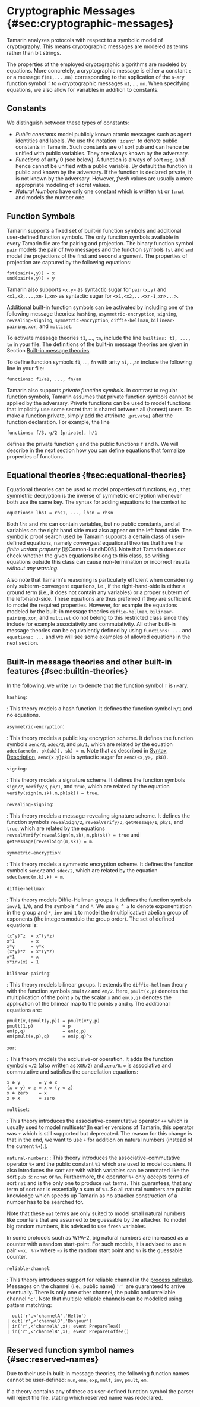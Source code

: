 
Cryptographic Messages {#sec:cryptographic-messages}
====================================================

Tamarin analyzes protocols with respect to a symbolic model of cryptography.
This means cryptographic messages are modeled as terms rather than
bit strings.

<!--  
[^1]: FIXME: Should we write more about terms and equations.
-->

The properties of the employed cryptographic algorithms are
modeled by equations.
More concretely, a cryptographic message is either a constant `c` or a
message `f(m1,...,mn)` corresponding to the application of the `n`-ary
function symbol `f` to `n` cryptographic messages `m1`, ..., `mn`.
When specifying equations, we also allow for variables in addition to constants.

Constants
---------

We distinguish between these types of constants:

* *Public constants* model publicly known atomic messages such as agent
  identities and labels. We use the notation `'ident'` to denote public
  constants in Tamarin. Such constants are of sort `pub` and can hence be
  unified with public variables. They are always known by the adversary.
* *Functions* of arity 0 (see below). A function is always of sort `msg`, and
  hence cannot be unified with a public variable. By default the function is
  public and known by the adversary. If the function is declared private, it is
  not known by the adversary. However, *fresh* values are usually a more
  appropriate modeling of secret values.
* *Natural Numbers* have only one constant which is written `%1` or `1:nat` and models the number one.

Function Symbols
----------------

Tamarin supports a fixed set of built-in function symbols and additional user-defined
function symbols. The only function symbols available in every Tamarin file are for
pairing and projection. The binary function symbol `pair` models the pair of two
messages and the function symbols `fst` and `snd` model the projections of the first
and second argument. The properties of projection are captured by the following
equations:

    fst(pair(x,y)) = x
    snd(pair(x,y)) = y

Tamarin also supports `<x,y>` as syntactic sugar for `pair(x,y)` and
`<x1,x2,...,xn-1,xn>` as syntactic sugar for `<x1,<x2,..,<xn-1,xn>...>`.

Additional built-in function symbols can be activated by including one of the
following message theories:
`hashing`,
`asymmetric-encryption`,
`signing`,
`revealing-signing`,
`symmetric-encryption`,
`diffie-hellman`,
`bilinear-pairing`,
`xor`, and
`multiset`.

To activate message theories `t1`, ..., `tn`, include the line
`builtins: t1, ..., tn` in your file.
The definitions of the built-in message theories are given in Section
[Built-in message theories](#sec:builtin-theories).

To define function symbols `f1`, ..., `fn` with arity `a1`,...,`an` include the
  following line in your file:

    functions: f1/a1, ..., fn/an

Tamarin also supports *private function symbols*. In contrast to regular function
symbols, Tamarin assumes that private function symbols cannot be applied by the adversary.
Private functions can be used to model functions that implicitly use some secret
that is shared between all (honest) users. To make a function private,
simply add the attribute `[private]` after the function declaration. For example, the line

    functions: f/3, g/2 [private], h/1

defines the private function `g` and the public functions `f` and `h`.
We will describe in the next section how you can define equations that formalize
properties of functions.

Equational theories {#sec:equational-theories}
-------------------

Equational theories can be used to model properties of functions, e.g., that
symmetric decryption is the inverse of symmetric encryption whenever both use
the same key. The syntax for adding equations to the context is:

    equations: lhs1 = rhs1, ..., lhsn = rhsn

Both `lhs` and `rhs` can contain variables, but no public constants, and all variables on the right hand
side must also appear on the left hand side. The symbolic proof search
used by Tamarin supports a certain class of user-defined equations, namely
*convergent* equational theories that have the *finite variant property*
[@Comon-LundhD05]. Note that Tamarin does *not* check whether the given equations
belong to this class, so writing equations outside this class can cause
non-termination or incorrect results *without any warning*.

Also note that Tamarin's reasoning is particularly efficient when considering only
subterm-convergent equations, i.e., if the right-hand-side is either a ground
term (i.e., it does not contain any variables) or a proper subterm of the
left-hand-side. These equations are thus preferred if they are sufficient to model
the required properties. However, for example the equations modeled by the
built-in message theories `diffie-hellman`, `bilinear-pairing`, `xor`, and `multiset`
do not belong to this restricted class since they include for example
associativity and commutativity. All other built-in message theories can
be equivalently defined by using `functions: ...` and `equations: ...`
and we will see some examples of allowed equations in the next
section.


Built-in message theories and other built-in features {#sec:builtin-theories}
------------------------

In the following, we write `f/n` to denote that the function symbol `f` is
`n`-ary.

`hashing`:

: This theory models a hash function. It defines the function symbol
  `h/1` and no equations.

`asymmetric-encryption`:

: This theory models a public key encryption scheme. It defines the
  function symbols `aenc/2`, `adec/2`, and `pk/1`, which are
  related by the equation `adec(aenc(m, pk(sk)), sk) = m`.
  Note that as described in [Syntax Description](016_syntax_description.html),
  `aenc{x,y}pkB` is syntactic sugar for `aenc(<x,y>, pkB)`.
  <!-- This is otherwise not mentioned until Ch14: Syntax Description -->

`signing`:

: This theory models a signature scheme. It defines the function symbols
  `sign/2`, `verify/3`, `pk/1`, and `true`, which are related by
  the equation `verify(sign(m,sk),m,pk(sk)) = true`.

`revealing-signing`:

: This theory models a message-revealing signature scheme. It defines the function
  symbols `revealSign/2`, `revealVerify/3`, `getMessage/1`, `pk/1`, and
  `true`, which are related by the equations
  `revealVerify(revealSign(m,sk),m,pk(sk)) = true`
  and `getMessage(revealSign(m,sk)) = m`.

`symmetric-encryption`:

: This theory models a symmetric encryption scheme. It defines the function symbols
  `senc/2`  and `sdec/2`, which are related by the equation
  ` sdec(senc(m,k),k) = m`.

`diffie-hellman`:

: This theory models Diffie-Hellman groups. It defines the function symbols
  `inv/1`, `1/0`, and the symbols `^` and `*`. We use `g ^ a` to denote exponentiation
  in the group and `*`, `inv` and `1` to model the (multiplicative) abelian group
  of exponents (the integers modulo the group order). The set of defined equations is:

~~~
(x^y)^z  = x^(y*z)
x^1      = x
x*y      = y*x
(x*y)*z  = x*(y*z)
x*1      = x
x*inv(x) = 1
~~~

`bilinear-pairing`:

: This theory models bilinear groups. It extends the `diffie-hellman` theory with
  the function symbols `pmult/2` and `em/2`. Here, `pmult(x,p)` denotes the
  multiplication of the point `p` by the scalar `x` and `em(p,q)` denotes
  the application of the bilinear map to the points `p` and `q`. The additional
  equations are:

~~~
pmult(x,(pmult(y,p)) = pmult(x*y,p)
pmult(1,p)           = p
em(p,q)              = em(q,p)
em(pmult(x,p),q)     = em(p,q)^x
~~~

`xor`:

: This theory models the exclusive-or operation. It adds the function
  symbols `⊕/2` (also written as `XOR/2`) and `zero/0`. `⊕` is
  associative and commutative and satisfies the cancellation
  equations:

~~~
x ⊕ y       = y ⊕ x
(x ⊕ y) ⊕ z = x ⊕ (y ⊕ z)
x ⊕ zero    = x
x ⊕ x       = zero
~~~

`multiset`:

: This theory introduces the associative-commutative operator `++` which is usually used to model multisets^[In earlier versions of Tamarin, this operator was `+` which is still supported but deprecated. The reason for this change is that in the end, we want to use `+` for addition on natural numbers (instead of the current `%+`).].

`natural-numbers`:
: This theory introduces the associative-commutative operator `%+` and the public constant `%1` which are used to model counters. It also introduces the sort `nat` with which variables can be annotated like the sort `pub $`: `n:nat` or `%n`. Furthermore, the operator `%+` only accepts terms of sort `nat` and is the only one to produce `nat` terms. This guarantees, that any term of sort `nat` is essentially a sum of `%1`. So all natural numbers are public knowledge which speeds up Tamarin as no attacker construction of a number has to be searched for.

Note that these `nat` terms are only suited to model small natural numbers like counters that are assumed to be guessable by the attacker. To model big random numbers, it is advised to use `fresh` variables.

In some protocols such as WPA-2, big natural numbers are increased as a counter with a random start-point. For such models, it is advised to use a pair `<~x, %n>` where `~x` is the random start point and `%n` is the guessable counter.

`reliable-channel`:

: This theory introduces support for reliable channel in the [process
calculus](006_protocol-specification-processes.html).
Messages on the channel (i.e., public name) `'r'` are guaranteed to arrive
eventually. There is only one other channel, the public and unreliable channel
`'c'`. Note that multiple reliable channels can be modelled using pattern matchting:
```
  out('r',<'channelA','Hello')              
| out('r',<'channelB','Bonjour')
| in('r',<'channelA',x); event PrepareTea()
| in('r',<'channelB',x); event PrepareCoffee()
```

Reserved function symbol names {#sec:reserved-names}
------------------------

Due to their use in built-in message theories, the following function
names cannot be user-defined: `mun`, `one`, `exp`, `mult`, `inv`, `pmult`, `em`.

If a theory contains any of these as user-defined function symbol the
parser will reject the file, stating which reserved name was redeclared.
